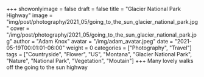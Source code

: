 +++
showonlyimage = false
draft = false
title = "Glacier National Park Highway"
image = "img/post/photography/2021_05/going_to_the_sun_glacier_national_park.jpg"
cover = "/img/post/photography/2021_05/going_to_the_sun_glacier_national_park.jpg"
author = "Adam Knox"
avatar = "/img/adam_avatar.jpeg"
date = "2021-05-19T00:01:01-06:00"
weight = 0
categories = ["Photography", "Travel"]
tags = ["Countryside", "Flower", "US", "Montana", "Glacier National Park", "Nature", "National Park", "Vegetation", "Moutain"]
+++
Many lovely walks off the going to the sun highway